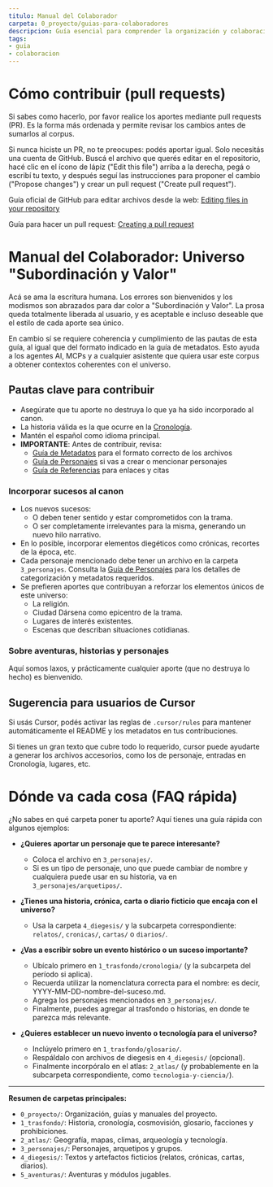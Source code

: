 ```yaml
---
titulo: Manual del Colaborador
carpeta: 0_proyecto/guias-para-colaboradores
descripcion: Guía esencial para comprender la organización y colaboración en el proyecto SyV.
tags:
- guia
- colaboracion
---
```


# Cómo contribuir (pull requests)

Si sabes como hacerlo, por favor realice los aportes mediante pull requests (PR). Es la forma más ordenada y permite revisar los cambios antes de sumarlos al corpus.

Si nunca hiciste un PR, no te preocupes: podés aportar igual. Solo necesitás una cuenta de GitHub. Buscá el archivo que querés editar en el repositorio, hacé clic en el ícono de lápiz ("Edit this file") arriba a la derecha, pegá o escribí tu texto, y después seguí las instrucciones para proponer el cambio ("Propose changes") y crear un pull request ("Create pull request").


Guía oficial de GitHub para editar archivos desde la web: [Editing files in your repository](https://docs.github.com/en/repositories/working-with-files/managing-files/editing-files)


Guía para hacer un pull request: [Creating a pull request](https://docs.github.com/en/pull-requests/collaborating-with-pull-requests/proposing-changes-to-your-work-with-pull-requests/creating-a-pull-request)


# Manual del Colaborador: Universo "Subordinación y Valor"

Acá se ama la escritura humana. Los errores son bienvenidos y los modismos son abrazados para dar color a "Subordinación y Valor". La prosa queda totalmente liberada al usuario, y es aceptable e incluso deseable que el estilo de cada aporte sea único.

En cambio sí se requiere coherencia y cumplimiento de las pautas de esta guía, al igual que del formato indicado en la guía de metadatos. Esto ayuda a los agentes AI, MCPs y a cualquier asistente que quiera usar este corpus a obtener contextos coherentes con el universo.

## Pautas clave para contribuir

- Asegúrate que tu aporte no destruya lo que ya ha sido incorporado al canon.
- La historia válida es la que ocurre en la [Cronología](../1_trasfondo/cronologia/cronologia.md).
- Mantén el español como idioma principal.
- **IMPORTANTE**: Antes de contribuir, revisa:
  - [Guía de Metadatos](guia-de-metadatos.md) para el formato correcto de los archivos
  - [Guía de Personajes](guia-de-personajes.md) si vas a crear o mencionar personajes
  - [Guía de Referencias](referencias-y-pie-de-pagina.md) para enlaces y citas


### Incorporar sucesos al canon

- Los nuevos sucesos:
  - O deben tener sentido y estar comprometidos con la trama.
  - O ser completamente irrelevantes para la misma, generando un nuevo hilo narrativo.
- En lo posible, incorporar elementos diegéticos como crónicas, recortes de la época, etc.
- Cada personaje mencionado debe tener un archivo en la carpeta `3_personajes`. Consulta la [Guía de Personajes](guia-de-personajes.md) para los detalles de categorización y metadatos requeridos.
- Se prefieren aportes que contribuyan a reforzar los elementos únicos de este universo:
    - La religión.
    - Ciudad Dársena como epicentro de la trama.
    - Lugares de interés existentes.
    - Escenas que describan situaciones cotidianas.


### Sobre aventuras, historias y personajes

Aquí somos laxos, y prácticamente cualquier aporte (que no destruya lo hecho) es bienvenido.

## Sugerencia para usuarios de Cursor

Si usás Cursor, podés activar las reglas de `.cursor/rules` para mantener automáticamente el README y los metadatos en tus contribuciones.

Si tienes un gran texto que cubre todo lo requerido, cursor puede ayudarte a generar los archivos accesorios, como los de personaje, entradas en Cronología, lugares, etc.


# Dónde va cada cosa (FAQ rápida)

¿No sabes en qué carpeta poner tu aporte? Aquí tienes una guía rápida con algunos ejemplos:

- **¿Quieres aportar un personaje que te parece interesante?**
  - Coloca el archivo en `3_personajes/`.
  - Si es un tipo de personaje, uno que puede cambiar de nombre y cualquiera puede usar en su historia, va en `3_personajes/arquetipos/`.

- **¿Tienes una historia, crónica, carta o diario ficticio que encaja con el universo?**
  - Usa la carpeta `4_diegesis/` y la subcarpeta correspondiente: `relatos/`, `cronicas/`, `cartas/` o `diarios/`.

- **¿Vas a escribir sobre un evento histórico o un suceso importante?**
  - Ubícalo primero en `1_trasfondo/cronologia/` (y la subcarpeta del período si aplica).
  - Recuerda utilizar la nomenclatura correcta para el nombre: es decir, YYYY-MM-DD-nombre-del-suceso.md.
  - Agrega los personajes mencionados en `3_personajes/`.
  - Finalmente, puedes agregar al trasfondo o historias, en donde te parezca más relevante.

- **¿Quieres establecer un nuevo invento o tecnología para el universo?**
  - Inclúyelo primero en `1_trasfondo/glosario/`.
  - Respáldalo con archivos de diegesis en `4_diegesis/` (opcional).
  - Finalmente incorpóralo en el atlas: `2_atlas/` (y probablemente en la subcarpeta correspondiente, como `tecnologia-y-ciencia/`).

---

**Resumen de carpetas principales:**

- `0_proyecto/`: Organización, guías y manuales del proyecto.
- `1_trasfondo/`: Historia, cronología, cosmovisión, glosario, facciones y prohibiciones.
- `2_atlas/`: Geografía, mapas, climas, arqueología y tecnología.
- `3_personajes/`: Personajes, arquetipos y grupos.
- `4_diegesis/`: Textos y artefactos ficticios (relatos, crónicas, cartas, diarios).
- `5_aventuras/`: Aventuras y módulos jugables.
